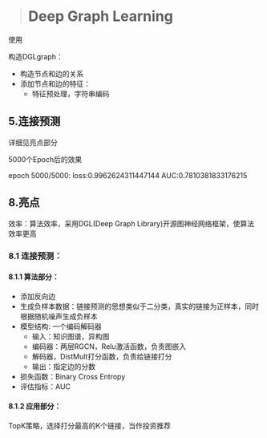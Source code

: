 > # Deep Graph Learning

使用

构造DGLgraph：

- 构造节点和边的关系
- 添加节点和边的特征：
  - 特征预处理，字符串编码

## 5.连接预测

详细见亮点部分

5000个Epoch后的效果

epoch 5000/5000:
loss:0.9962624311447144
AUC:0.7810381833176215

## 8.亮点

效率：算法效率，采用DGL(Deep Graph Library)开源图神经网络框架，使算法效率更高

### 8.1 连接预测：

#### 8.1.1 算法部分：

- 添加反向边
- 生成负样本数据：链接预测的思想类似于二分类，真实的链接为正样本，同时根据随机噪声生成负样本
- 模型结构: 一个编码解码器
  - 输入：知识图谱，异构图
  - 编码器：两层RGCN，Relu激活函数，负责图嵌入
  - 解码器，DistMult打分函数，负责给链接打分
  - 输出：指定边的分数
- 损失函数：Binary Cross Entropy
- 评估指标：AUC

#### 8.1.2 应用部分：

TopK策略，选择打分最高的K个链接，当作投资推荐
